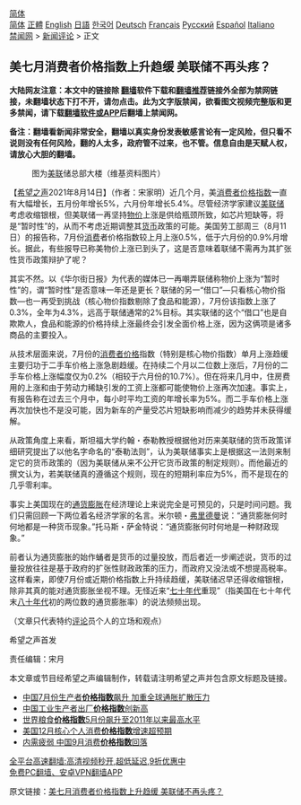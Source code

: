  <!-- 面包屑导航 --> <div class="breadcrumb"><!-- GTranslate: https://gtranslate.io/ -->  <div class="switcher notranslate">  <div class="selected">  <a href="#" onclick="return false;"> 简体</a>  </div>  <div class="option">  <a href="https://www.bannedbook.org" onclick="doGTranslate('zh-CN|zh-CN');jQuery('div.switcher div.selected a').html(jQuery(this).html());return false;" title="简体中文" class="nturl selected"> 简体</a>  <a href="https://www.bannedbook.org/zh-tw/" onclick="doGTranslate('zh-CN|zh-TW');jQuery('div.switcher div.selected a').html(jQuery(this).html());return false;" title="繁體中文" class="nturl"> 正體</a>  <a href="https://www.bannedbook.org/en/" onclick="doGTranslate('zh-CN|en');jQuery('div.switcher div.selected a').html(jQuery(this).html());return false;" title="English" class="nturl"> English</a>  <a href="https://www.bannedbook.org/ja/" onclick="doGTranslate('zh-CN|ja');jQuery('div.switcher div.selected a').html(jQuery(this).html());return false;" title="日本語" class="nturl"> 日語</a>  <a href="https://www.bannedbook.org/ko/" onclick="doGTranslate('zh-CN|ko');jQuery('div.switcher div.selected a').html(jQuery(this).html());return false;" title="한국어" class="nturl"> 한국어</a>  <a href="https://www.bannedbook.org/de/" onclick="doGTranslate('zh-CN|de');jQuery('div.switcher div.selected a').html(jQuery(this).html());return false;" title="Deutsch" class="nturl"> Deutsch</a>  <a href="https://www.bannedbook.org/fr/" onclick="doGTranslate('zh-CN|fr');jQuery('div.switcher div.selected a').html(jQuery(this).html());return false;" title="Français" class="nturl"> Français</a>  <a href="https://www.bannedbook.org/ru/" onclick="doGTranslate('zh-CN|ru');jQuery('div.switcher div.selected a').html(jQuery(this).html());return false;" title="Русский" class="nturl"> Русский</a>  <a href="https://www.bannedbook.org/es/" onclick="doGTranslate('zh-CN|es');jQuery('div.switcher div.selected a').html(jQuery(this).html());return false;" title="Español" class="nturl"> Español</a>  <a href="https://www.bannedbook.org/it/" onclick="doGTranslate('zh-CN|it');jQuery('div.switcher div.selected a').html(jQuery(this).html());return false;" title="Italiano" class="nturl"> Italiano</a>  </div>  </div>      <div class='breadcrumb-sub'><!-- Breadcrumb NavXT 6.3.0 --> <a href="https://www.bannedbook.org/" class="home">禁闻网</a> &gt; <a href="https://www.bannedbook.org/bnews/comments/" class="category">新闻评论</a> &gt; 正文</div></div><h2>美七月消费者价格指数上升趋缓 美联储不再头疼？</h2> <p class="notice"><b>大陆网友注意：本文中的链接除 <a href="https://github.com/bannedbook/fanqiang" >翻墙</a>软件下载和<a href="https://github.com/killgcd/justmysocks/blob/master/README.md">翻墙推荐</a>链接外全部为禁网链接，未翻墙状态下打不开，请勿点击。此为文字版禁闻，欲看图文视频完整版和更多禁闻，请下载<a href="https://github.com/bannedbook/fanqiang">翻墙软件或APP</a>后翻墙上禁闻网。</p><p>备注：翻墙看新闻非常安全，翻墙以真实身份发表敏感言论有一定风险，但只看不说则没有任何风险，翻的人太多，政府管不过来，也不管。信息自由是天赋人权，请放心大胆的翻墙。</b></p>  <div class="entry"> <figure> <p><figcaption>图为<a href="https://www.bannedbook.org/bnews/tag/%E7%BE%8E%E8%81%94/" class="st_tag internal_tag" rel="tag" title="标签 美联 下的日志">美联</a>储总部大楼（维基资料图片）</figcaption></figure> <p>【<span class='wp_keywordlink_affiliate'><a href="https://www.soundofhope.org" title="希望之声" target="_blank">希望之声</a></span>2021年8月14日】（作者：宋家明）近几个月，美<a href="https://www.bannedbook.org/bnews/tag/%E6%B6%88%E8%B4%B9%E8%80%85/" class="st_tag internal_tag" rel="tag" title="标签 消费者 下的日志">消费者</a><a href="https://www.bannedbook.org/bnews/tag/%E4%BB%B7%E6%A0%BC%E6%8C%87%E6%95%B0/" class="st_tag internal_tag" rel="tag" title="标签 价格指数 下的日志">价格指数</a>一直有大幅增长，五月份年增长5%，六月份年增长5.4%。尽管经济学家建议<a href="https://www.bannedbook.org/bnews/tag/%e7%be%8e%e8%81%94%e5%82%a8/" class="st_tag internal_tag" rel="tag" title="标签 美联储 下的日志">美联储</a>考虑收缩银根，但美联储一再坚持<a href="https://www.bannedbook.org/bnews/tag/%e7%89%a9%e4%bb%b7/" class="st_tag internal_tag" rel="tag" title="标签 物价 下的日志">物价</a>上涨是供给瓶颈所致，如芯片短缺等，将是“暂时性”的，从而不考虑近期调整其<a href="https://www.bannedbook.org/bnews/tag/%E8%B4%A7%E5%B8%81/" class="st_tag internal_tag" rel="tag" title="标签 货币 下的日志">货币</a>政策的可能。美国劳工部周三（8月11日）的报告称，7月份<a href="https://www.bannedbook.org/bnews/tag/%e6%b6%88%e8%b4%b9/" class="st_tag internal_tag" rel="tag" title="标签 消费 下的日志">消费</a>者价格指数较上月上涨0.5%，低于六月份的0.9%月增长。据此，有些报导已称美物价上涨已到头了，这是否意味着联储不需再为其扩张性货币政策辩护了呢？</p> <p>其实不然。以《华尔街日报》为代表的媒体已一再嘲弄联储称物价上涨为“暂时性”的，谓“暂时性”是否意味一年还是更长？联储的另一“借口”—只看核心物价指数—也一再受到挑战（核心物价指数剔除了食品和能源），7月份该指数上涨了0.3%，全年为4.3%，远高于联储通常的2%目标。其实联储的这个“借口”也是自欺欺人，食品和能源的价格持续上涨最终会引发全面价格上涨，因为这俩项是诸多商品的主要投入。</p> <p>从技术层面来说，7月份的<a href="https://www.bannedbook.org/bnews/tag/%E6%B6%88%E8%B4%B9%E8%80%85%E4%BB%B7%E6%A0%BC/" class="st_tag internal_tag" rel="tag" title="标签 消费者价格 下的日志">消费者价格</a>指数（特别是核心物价指数）单月上涨趋缓主要归功于二手车价格上涨急剧趋缓。在持续二个月以二位数上涨后，7月份的二手车价格上涨幅度仅为0.2%（相较于六月份的10.7%）。但在将来几月中，住房费用的上涨和由于劳动力稀缺引发的工资上涨都可能使物价上涨再次加速。事实上，有报告称在过去三个月中，每小时平均工资的年增长率为5%。而二手车价格上涨再次加快也不是没可能，因为新车的产量受芯片短缺影响而减少的趋势并未获得缓解。</p>  <p>从政策角度上来看，斯坦福大学约翰・泰勒教授根据他对历来美联储的货币政策详细研究提出了以他名字命名的“泰勒法则”，认为美联储事实上是根据这一法则来制定它的货币政策的（因为美联储从来不公开它货币政策的制定规则）。而他最近的撰文认为，若美联储真的遵循这个规则，现在的短期利率应为5%，而不是现在的几乎零利率。</p> <p>事实上美国现在的<a href="https://www.bannedbook.org/bnews/tag/%e9%80%9a%e8%b4%a7%e8%86%a8%e8%83%80/" class="st_tag internal_tag" rel="tag" title="标签 通货膨胀 下的日志">通货膨胀</a>在经济理论上来说完全是可预见的，只是时间问题。我们只需回顾一下两位着名经济学家的名言。米尔顿・<span class='wp_keywordlink'><a href="https://www.bannedbook.org/forum2/topic1017.html" title="弗里德曼《自由选择》" target="_blank">弗里德曼</a></span>说：“通货膨胀何时何地都是一种货币现象。”托马斯・萨金特说：“通货膨胀何时何地是一种财政现象。”</p> <p>前者认为通货膨胀的始作蛹者是货币的过量投放，而后者近一步阐述说，货币的过量投放往往是基于政府的扩张性财政政策的压力，而政府又没法或不想提高税率。这样看来，即使7月份或近期价格指数上升持续趋缓，美联储迟早还得收缩银根，除非其真的能对通货膨胀坐视不理。无怪近来“<span class='wp_keywordlink'><a href="https://www.bannedbook.org/forum2/topic1112.html" title="北島、李陀主編： 七十年代" target="_blank">七十年代</a></span>重现”（指美国在七十年代末<span class='wp_keywordlink'><a href="https://www.bannedbook.org/forum2/topic939.html" title="《八十年代访谈录》" target="_blank">八十年代</a></span>初的两位数的通货膨胀率）的说法频频出现。</p>  <p>（文章只代表特约<span class='wp_keywordlink_affiliate'><a href="https://www.bannedbook.org/bnews/comments/" title="新闻评论" target="_blank">评论</a></span>员个人的立场和观点）</p> <p>希望之声首发</p> <p>责任编辑：宋月</p>  <p>本文章或节目经希望之声编辑制作，转载请注明希望之声并包含原文标题及链接。 </p> <ul class='op-related-articles' title='相关阅读'> <li><a href='https://www.bannedbook.org/bnews/headline/20210811/1603982.html' target='_blank'>中国7月份生产者<b>价格指数</b>飙升 加重全球通胀扩散压力</a></li> <li><a href='https://www.bannedbook.org/bnews/finance/20210618/1569082.html' target='_blank'>中国工业生产者出厂<b>价格指数</b>创新高</a></li> <li><a href='https://www.bannedbook.org/bnews/baitai/20210604/1560247.html' target='_blank'>世界粮食<b>价格指数</b>5月份飙升至2011年以来最高水平</a></li> <li><a href='https://www.bannedbook.org/bnews/finance/20210130/1477588.html' target='_blank'>美国12月核心个人消费<b>价格指数</b>增速超预期</a></li> <li><a href='https://www.bannedbook.org/bnews/comments/20201016/1414583.html' target='_blank'>内需疲弱 中国9月消费<b>价格指数</b>回落</a></li> </ul> <p class="texttj"> <a href="https://github.com/bannedbook/fanqiang/wiki/V2ray%E6%9C%BA%E5%9C%BA" target="_blank">全平台高速翻墙:高清视频秒开,超低延迟,9折优惠中</a><br/> <a href="https://github.com/bannedbook/fanqiang/wiki/%E7%A6%81%E9%97%BB%E7%BD%91%E5%AE%89%E5%8D%93%E7%BF%BB%E5%A2%99%E6%96%B0%E9%97%BBAPP" target="_blank">免费PC翻墙、安卓VPN翻墙APP</a></p><p>原文链接：<a class="src_link"  href="https://www.soundofhope.org/post/535520" target="_blank">美七月消费者价格指数上升趋缓 美联储不再头疼？</a></p> <a name='sharetosocial'></a>  <div style="margin-bottom:5px;padding-bottom:5px;clear:both"> <div id="archive-pix-1" class="banner-ads"> <!-- AuctionX Display platform tag START --> <div id="26318x728x90x621x_ADSLOT2" clicktrack="%%CLICK_URL_ESC%%"></div> <!-- AuctionX Display platform tag END --> </div> <div id="archive-pix-2" class="banner-ads"> <!-- AuctionX Display platform tag START --> <div id="26315x300x250x621x_ADSLOT2" clicktrack="%%CLICK_URL_ESC%%"></div> <!-- AuctionX Display platform tag END --> </div> </div>  <div id="archive-pix-1" class="banner-ads"> <!-- AuctionX Display platform tag START --> <div id="26318x728x90x621x_ADSLOT3" clicktrack="%%CLICK_URL_ESC%%"></div> <!-- AuctionX Display platform tag END --> </div> </div><!--END ENTRY--> 